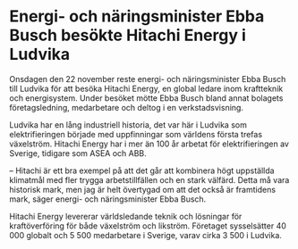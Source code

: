 # Energi- och näringsminister Ebba Busch besökte Hitachi Energy i Ludvika

Onsdagen den 22 november reste energi\- och näringsminister Ebba Busch till Ludvika för att besöka Hitachi Energy, en global ledare inom kraftteknik och energisystem. Under besöket mötte Ebba Busch bland annat bolagets företagsledning, medarbetare och deltog i en verkstadsvisning.


Ludvika har en lång industriell historia, det var här i Ludvika som elektrifieringen började med uppfinningar som världens första trefas växelström. Hitachi Energy har i mer än 100 år arbetat för elektrifieringen av Sverige, tidigare som ASEA och ABB.

– Hitachi är ett bra exempel på att det går att kombinera högt uppställda klimatmål med fler trygga arbetstillfällen och en stark välfärd. Detta må vara historisk mark, men jag är helt övertygad om att det också är framtidens mark, säger energi\- och näringsminister Ebba Busch.

Hitachi Energy levererar världsledande teknik och lösningar för kraftöverföring för både växelström och likström. Företaget sysselsätter 40 000 globalt och 5 500 medarbetare i Sverige, varav cirka 3 500 i Ludvika.
